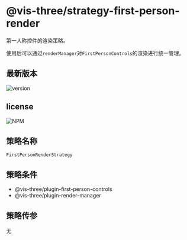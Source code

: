 # @vis-three/strategy-first-person-render

第一人称控件的渲染策略。

使用后可以通过`renderManager`对`FirstPersonControls`的渲染进行统一管理。

## 最新版本

<img alt="version" src="https://img.shields.io/npm/v/@vis-three/strategy-first-person-render">

## license

<img alt="NPM" src="https://img.shields.io/npm/l/@vis-three/strategy-first-person-render?color=blue">

## 策略名称

`FirstPersonRenderStrategy`

## 策略条件

- @vis-three/plugin-first-person-controls
- @vis-three/plugin-render-manager

## 策略传参

无
